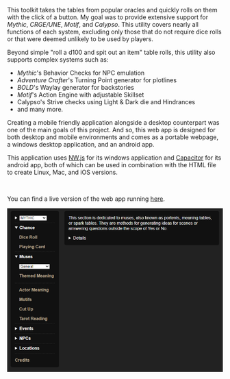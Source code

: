 
This toolkit takes the tables from popular oracles and quickly rolls on them with the click of a button. My goal was to provide extensive support for *Mythic*, *CRGE/UNE*, *Motif*, and *Calypso*. This utility covers nearly all functions of each system, excluding only those that do not require dice rolls or that were deemed unlikely to be used by players.

Beyond simple "roll a d100 and spit out an item" table rolls, this utility also supports complex systems such as:

- *Mythic*'s Behavior Checks for NPC emulation
- *Adventure Crafter*'s Turning Point generator for plotlines
- *BOLD*'s Waylay generator for backstories
- *Motif*'s Action Engine with adjustable Skillset
- Calypso's Strive checks using Light & Dark die and Hindrances
- and many more.

Creating a mobile friendly application alongside a desktop counterpart was one of the main goals of this project. And so, this web app is designed for both desktop and mobile environments and comes as a portable webpage, a windows desktop application, and an android app.

This application uses [NW.js](https://nwjs.io/) for its windows application and [Capacitor](https://capacitorjs.com/) for its android app, both of which can be used in combination with the HTML file to create Linux, Mac, and iOS versions.

<br>

You can find a live version of the web app running [here](https://tayruh.github.io/solo/solo-roleplaying-toolkit.html).

[![](screenshot.png)](https://tayruh.github.io/solo/solo-roleplaying-toolkit.html)
